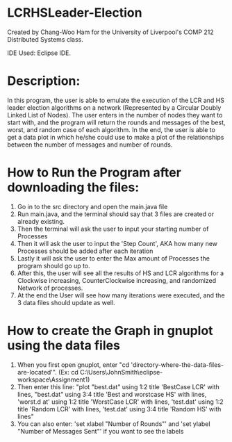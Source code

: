 # LCRHSLeader-Election
Created by Chang-Woo Ham for the University of Liverpool's COMP 212 Distributed Systems class.

IDE Used: Eclipse IDE.

# Description:
In this program, the user is able to emulate the execution of the LCR and HS leader election algorithms on a network (Represented by a Circular Doubly Linked List of Nodes). The user enters in the number of nodes they want to start with, and the program will return the rounds and messages of the best, worst, and random case of each algorithm. In the end, the user is able to get a data plot in which he/she could use to make a plot of the relationships between the number of messages and number of rounds.

# How to Run the Program after downloading the files:
1) Go in to the src directory and open the main.java file
2) Run main.java, and the terminal should say that 3 files are created or already existing.
3) Then the terminal will ask the user to input your starting number of Processes
4) Then it will ask the user to input the 'Step Count', AKA how many new Processes should be added after each iteration
5) Lastly it will ask the user to enter the Max amount of Processes the program should go up to.
6) After this, the user will see all the results of HS and LCR algorithms for a Clockwise increasing, CounterClockwise increasing, and randomized Network of processes.
7) At the end the User will see how many iterations were executed, and the 3 data files should update as well.

# How to create the Graph in gnuplot using the data files
1) When you first open gnuplot, enter "cd 'directory-where-the-data-files-are-located'". (Ex: cd C:\Users\JohnSmith\eclipse-workspace\Assignment1)
2) Then enter this line: "plot "best.dat" using 1:2 title 'BestCase LCR' with lines, "best.dat" using 3:4 title 'Best and worstcase HS' with lines, 'worst.d
at' using 1:2 title 'WorstCase LCR' with lines, 'test.dat' using 1:2 title 'Random LCR' with lines, 'test.dat' using 3:4 title 'Random HS' 
with lines"
3) You can also enter: 'set xlabel "Number of Rounds"' and 'set ylabel "Number of Messages Sent"' if you want to see the labels 
